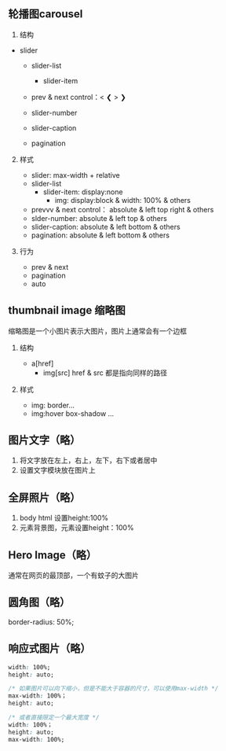 ## 轮播图carousel
1. 结构
 * slider
    * slider-list
        * slider-item
    * prev & next control：<  &#10094; > &#10095;

    * slider-number
    * slider-caption
    * pagination

2. 样式
    * slider: max-width + relative
    * slider-list
        * slider-item: display:none
            * img: display:block & width: 100% & others
    * prevvv & next control： absolute & left top right & others
    * slder-number:  absolute & left top & others
    * slider-caption: absolute & left bottom & others
    * pagination: absolute & left bottom & others

3. 行为
    * prev & next
    * pagination
    * auto

## thumbnail image 缩略图
缩略图是一个小图片表示大图片，图片上通常会有一个边框

1. 结构
    * a[href]
        * img[src] href & src 都是指向同样的路径

2. 样式
    * img: border...
    * img:hover box-shadow ...

## 图片文字（略）
1. 将文字放在左上，右上，左下，右下或者居中
2. 设置文字模块放在图片上


## 全屏照片（略）
1. body html 设置height:100%
2. 元素背景图，元素设置height：100%

## Hero Image（略）
通常在网页的最顶部，一个有蚊子的大图片

## 圆角图（略）
border-radius: 50%;

## 响应式图片（略）
```css
width: 100%;
height: auto;

/* 如果图片可以向下缩小，但是不能大于容器的尺寸，可以使用max-width */
max-width: 100%；
height: auto;

/* 或者直接限定一个最大宽度 */
width: 100%；
height: auto;
max-width: 100%;
```